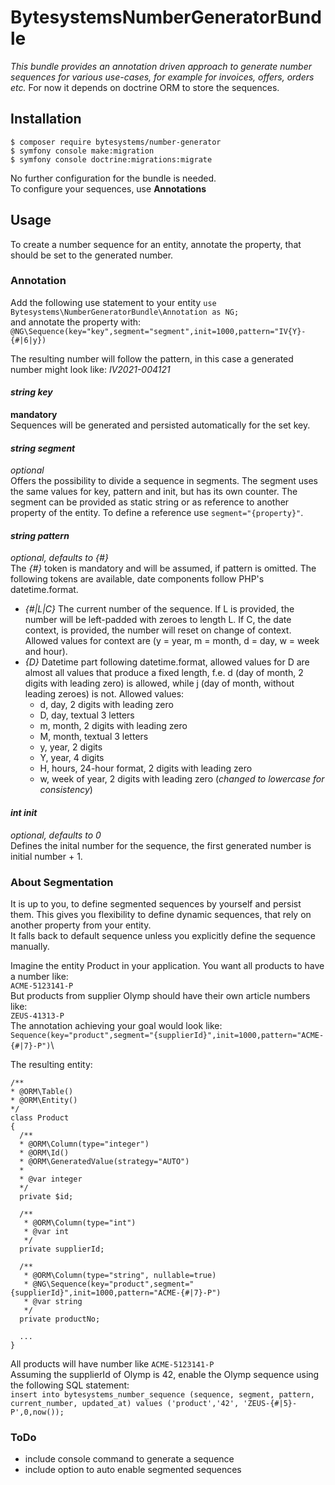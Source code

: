 # BytesystemsNumberGeneratorBundle
*This bundle provides an annotation driven approach to generate number sequences for various use-cases, for example for invoices, offers, orders etc.*
For now it depends on doctrine ORM to store the sequences.

## Installation
`$ composer require bytesystems/number-generator`\
`$ symfony console make:migration`\
`$ symfony console doctrine:migrations:migrate`

No further configuration for the bundle is needed.\
To configure your sequences, use **Annotations**

## Usage
To create a number sequence for an entity, annotate the property, that should be set to the generated number.

### Annotation
Add the following use statement to your entity
`use Bytesystems\NumberGeneratorBundle\Annotation as NG;`  
and annotate the property with:  
`@NG\Sequence(key="key",segment="segment",init=1000,pattern="IV{Y}-{#|6|y})`

The resulting number will follow the pattern, in this case a generated number might look like:
*IV2021-004121*

#### *string key*
**mandatory**\
Sequences will be generated and persisted automatically for the set key.
#### *string segment*
*optional*\
Offers the possibility to divide a sequence in segments. The segment uses the same values for key, pattern and init, but has its own counter.
The segment can be provided as static string or as reference to another property of the entity.
To define a reference use `segment="{property}"`.
#### *string pattern*
*optional, defaults to {#}*\
The *{#}* token is mandatory and will be assumed, if pattern is omitted.
The following tokens are available, date components follow PHP's datetime.format.

- *{#|L|C}* The current number of the sequence.
  If L is provided, the number will be left-padded with zeroes to length L.
  If C, the date context, is provided, the number will reset on change of context.
  Allowed values for context are (y = year, m = month, d = day, w = week and hour).
- *{D}* Datetime part following datetime.format, allowed values for D are almost all values that produce a fixed length, f.e. d (day of month, 2 digits with leading zero) is allowed, while j (day of month, without leading zeroes) is not.
  Allowed values:
  - d, day, 2 digits with leading zero
  - D, day, textual 3 letters
  - m, month, 2 digits with leading zero
  - M, month, textual 3 letters
  - y, year, 2 digits
  - Y, year, 4 digits
  - H, hours, 24-hour format, 2 digits with leading zero
  - w, week of year, 2 digits with leading zero (*changed to lowercase for consistency*)

#### *int init*
*optional, defaults to 0*\
Defines the inital number for the sequence, the first generated number is initial number + 1.


### About Segmentation
It is up to you, to define segmented sequences by yourself and persist them.
This gives you flexibility to define dynamic sequences, that rely on another property from your entity.\
It falls back to default sequence unless you explicitly define the sequence manually.

Imagine the entity Product in your application. You want all products to have a number like:\
`ACME-5123141-P`\
But products from supplier Olymp should have their own article numbers like:\
`ZEUS-41313-P`\
The annotation achieving your goal would look like:\
`Sequence(key="product",segment="{supplierId}",init=1000,pattern="ACME-{#|7}-P")`\

The resulting entity:
```
/** 
* @ORM\Table()
* @ORM\Entity()
*/
class Product
{
  /**
  * @ORM\Column(type="integer")
  * @ORM\Id()
  * @ORM\GeneratedValue(strategy="AUTO")
  *
  * @var integer
  */
  private $id;

  /**
   * @ORM\Column(type="int")
   * @var int
   */
  private supplierId;

  /**
   * @ORM\Column(type="string", nullable=true)
   * @NG\Sequence(key="product",segment="{supplierId}",init=1000,pattern="ACME-{#|7}-P")
   * @var string
   */
  private productNo;
  
  ...
}
```
All products will have number like `ACME-5123141-P`\
Assuming the supplierId of Olymp is 42, 
enable the Olymp sequence using the following SQL statement:\
`insert into bytesystems_number_sequence (sequence, segment, pattern, current_number, updated_at) values ('product','42', 'ZEUS-{#|5}-P',0,now());` 

### ToDo
- include console command to generate a sequence
- include option to auto enable segmented sequences
